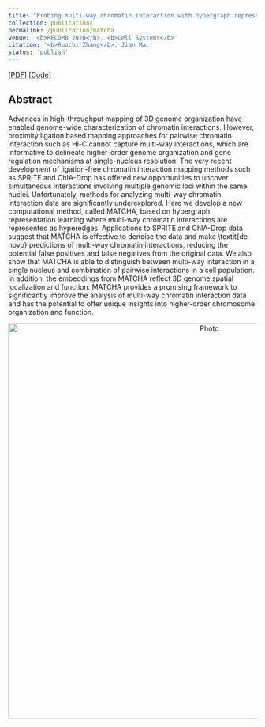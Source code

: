 ```yaml
---
title: "Probing multi-way chromatin interaction with hypergraph representation learning"
collection: publications
permalink: /publication/matcha
venue: '<b>RECOMB 2020</b>, <b>Cell Systems</b>'
citation: '<b>Ruochi Zhang</b>, Jian Ma.'
status: 'publish'
---  
```

[[PDF]](https://www.biorxiv.org/content/10.1101/2020.01.22.916171v1.full.pdf) [[Code]](https://github.com/ma-compbio/MATCHA)


## Abstract
Advances in high-throughput mapping of 3D genome organization have enabled genome-wide characterization of chromatin interactions.
However, proximity ligation based mapping approaches for pairwise chromatin interaction such as Hi-C cannot capture multi-way interactions, which are informative to delineate higher-order genome organization and gene regulation mechanisms at single-nucleus resolution.
The very recent development of ligation-free chromatin interaction mapping methods such as SPRITE and ChIA-Drop has offered new opportunities to uncover simultaneous interactions involving multiple genomic loci within the same nuclei. 
Unfortunately, methods for analyzing multi-way chromatin interaction data are significantly underexplored.
Here we develop a new computational method, called MATCHA, based on hypergraph representation learning where multi-way chromatin interactions are represented as hyperedges.
Applications to SPRITE and ChIA-Drop data suggest that MATCHA is effective to denoise the data and make \textit{de novo} predictions of multi-way chromatin interactions, reducing the potential false positives and false negatives from the original data.
We also show that MATCHA is able to distinguish between multi-way interaction in a single nucleus and combination of pairwise interactions in a cell population. 
In addition, the embeddings from MATCHA reflect 3D genome spatial localization and function. 
MATCHA provides a promising framework to significantly improve the analysis of multi-way chromatin interaction data and has the potential to offer unique insights into higher-order chromosome organization and function.
<p align="center">
  <img src="https://ruochiz.github.io/images/MATCHA_overview.png?raw=true" alt="Photo" style="width: 800px;"/> 
</p>